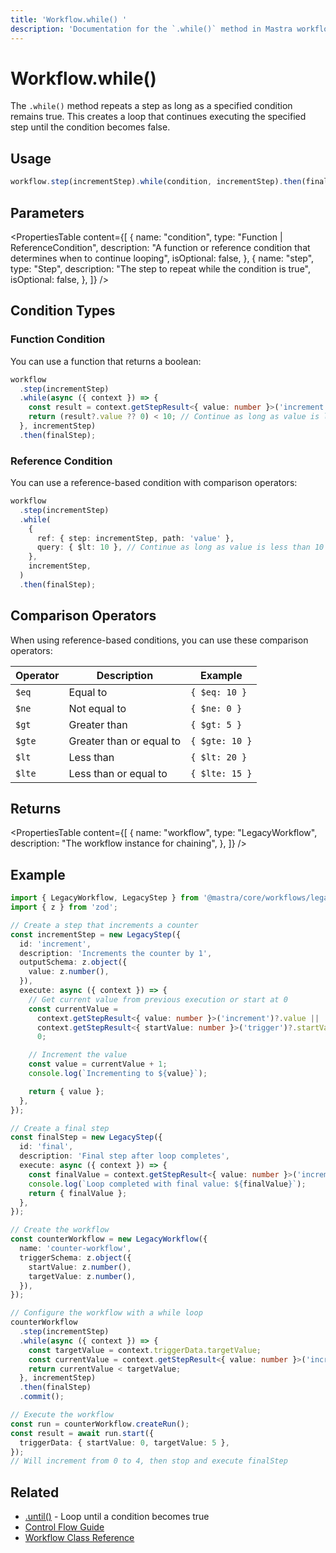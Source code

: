 ```yaml
---
title: 'Workflow.while() '
description: 'Documentation for the `.while()` method in Mastra workflows, which repeats a step as long as a specified condition remains true.'
---
```


# Workflow.while()

The `.while()` method repeats a step as long as a specified condition remains true. This creates a loop that continues executing the specified step until the condition becomes false.

## Usage

```typescript
workflow.step(incrementStep).while(condition, incrementStep).then(finalStep);
```

## Parameters

<PropertiesTable
content={[
{
name: "condition",
type: "Function | ReferenceCondition",
description:
"A function or reference condition that determines when to continue looping",
isOptional: false,
},
{
name: "step",
type: "Step",
description: "The step to repeat while the condition is true",
isOptional: false,
},
]}
/>

## Condition Types

### Function Condition

You can use a function that returns a boolean:

```typescript
workflow
  .step(incrementStep)
  .while(async ({ context }) => {
    const result = context.getStepResult<{ value: number }>('increment');
    return (result?.value ?? 0) < 10; // Continue as long as value is less than 10
  }, incrementStep)
  .then(finalStep);
```

### Reference Condition

You can use a reference-based condition with comparison operators:

```typescript
workflow
  .step(incrementStep)
  .while(
    {
      ref: { step: incrementStep, path: 'value' },
      query: { $lt: 10 }, // Continue as long as value is less than 10
    },
    incrementStep,
  )
  .then(finalStep);
```

## Comparison Operators

When using reference-based conditions, you can use these comparison operators:

| Operator | Description              | Example        |
| -------- | ------------------------ | -------------- |
| `$eq`    | Equal to                 | `{ $eq: 10 }`  |
| `$ne`    | Not equal to             | `{ $ne: 0 }`   |
| `$gt`    | Greater than             | `{ $gt: 5 }`   |
| `$gte`   | Greater than or equal to | `{ $gte: 10 }` |
| `$lt`    | Less than                | `{ $lt: 20 }`  |
| `$lte`   | Less than or equal to    | `{ $lte: 15 }` |

## Returns

<PropertiesTable
content={[
{
name: "workflow",
type: "LegacyWorkflow",
description: "The workflow instance for chaining",
},
]}
/>

## Example

```typescript
import { LegacyWorkflow, LegacyStep } from '@mastra/core/workflows/legacy';
import { z } from 'zod';

// Create a step that increments a counter
const incrementStep = new LegacyStep({
  id: 'increment',
  description: 'Increments the counter by 1',
  outputSchema: z.object({
    value: z.number(),
  }),
  execute: async ({ context }) => {
    // Get current value from previous execution or start at 0
    const currentValue =
      context.getStepResult<{ value: number }>('increment')?.value ||
      context.getStepResult<{ startValue: number }>('trigger')?.startValue ||
      0;

    // Increment the value
    const value = currentValue + 1;
    console.log(`Incrementing to ${value}`);

    return { value };
  },
});

// Create a final step
const finalStep = new LegacyStep({
  id: 'final',
  description: 'Final step after loop completes',
  execute: async ({ context }) => {
    const finalValue = context.getStepResult<{ value: number }>('increment')?.value;
    console.log(`Loop completed with final value: ${finalValue}`);
    return { finalValue };
  },
});

// Create the workflow
const counterWorkflow = new LegacyWorkflow({
  name: 'counter-workflow',
  triggerSchema: z.object({
    startValue: z.number(),
    targetValue: z.number(),
  }),
});

// Configure the workflow with a while loop
counterWorkflow
  .step(incrementStep)
  .while(async ({ context }) => {
    const targetValue = context.triggerData.targetValue;
    const currentValue = context.getStepResult<{ value: number }>('increment')?.value ?? 0;
    return currentValue < targetValue;
  }, incrementStep)
  .then(finalStep)
  .commit();

// Execute the workflow
const run = counterWorkflow.createRun();
const result = await run.start({
  triggerData: { startValue: 0, targetValue: 5 },
});
// Will increment from 0 to 4, then stop and execute finalStep
```

## Related

- [.until()](./until) - Loop until a condition becomes true
- [Control Flow Guide](../../docs/workflows-legacy/control-flow)
- [Workflow Class Reference](./workflow)
